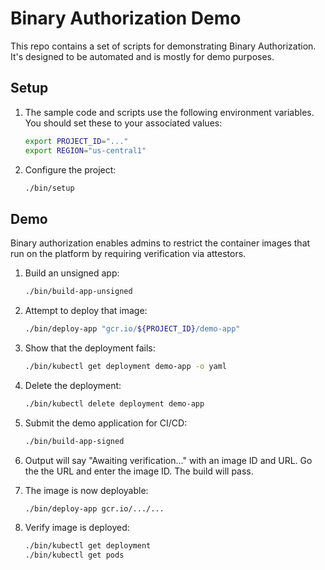 # Binary Authorization Demo

This repo contains a set of scripts for demonstrating Binary Authorization. It's
designed to be automated and is mostly for demo purposes.

## Setup

1.  The sample code and scripts use the following environment variables. You
    should set these to your associated values:

    ```sh
    export PROJECT_ID="..."
    export REGION="us-central1"
    ```

1.  Configure the project:

    ```sh
    ./bin/setup
    ```

## Demo

Binary authorization enables admins to restrict the container images that run on
the platform by requiring verification via attestors.

1.  Build an unsigned app:

    ```sh
    ./bin/build-app-unsigned
    ```

1. Attempt to deploy that image:

    ```sh
    ./bin/deploy-app "gcr.io/${PROJECT_ID}/demo-app"
    ```

1.  Show that the deployment fails:

    ```sh
    ./bin/kubectl get deployment demo-app -o yaml
    ```

1.  Delete the deployment:

    ```sh
    ./bin/kubectl delete deployment demo-app
    ```

1.  Submit the demo application for CI/CD:

    ```sh
    ./bin/build-app-signed
    ```

1.  Output will say "Awaiting verification..." with an image ID and URL. Go the
    the URL and enter the image ID. The build will pass.

1.  The image is now deployable:

    ```sh
    ./bin/deploy-app gcr.io/.../...
    ```

1.  Verify image is deployed:

    ```sh
    ./bin/kubectl get deployment
    ./bin/kubectl get pods
    ```
